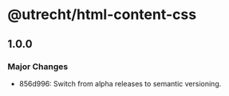 # @utrecht/html-content-css

## 1.0.0

### Major Changes

- 856d996: Switch from alpha releases to semantic versioning.
